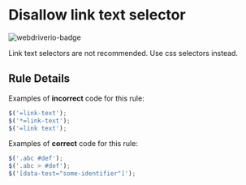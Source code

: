 # Disallow link text selector

![webdriverio-badge][]

Link text selectors are not recommended. Use css selectors instead.

## Rule Details

Examples of **incorrect** code for this rule:

```js
$('=link-text');
$('*=link-text');
$('=link text');
```

Examples of **correct** code for this rule:

```js
$('.abc #def');
$('.abc > #def');
$('[data-test="some-identifier"]');
```

[webdriverio-badge]: https://img.shields.io/badge/webdriverio-orange
